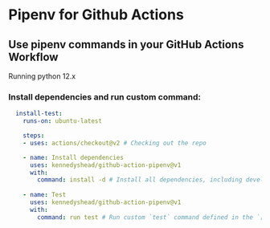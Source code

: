 # Pipenv for Github Actions

## Use pipenv commands in your GitHub Actions Workflow


Running python 12.x

### Install dependencies and run custom command:

```yaml
  install-test:
    runs-on: ubuntu-latest

    steps:
    - uses: actions/checkout@v2 # Checking out the repo

    - name: Install dependencies
      uses: kennedyshead/github-action-pipenv@v1
      with:
        command: install -d # Install all dependencies, including development ones
    
    - name: Test
      uses: kennedyshead/github-action-pipenv@v1
      with:
        command: run test # Run custom `test` command defined in the `[scripts]` block of Pipfile
```
